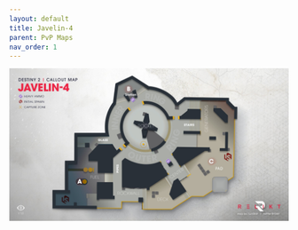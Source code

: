 ```yaml
---
layout: default
title: Javelin-4
parent: PvP Maps
nav_order: 1
---
```


![Javelin-4](/assets/maps/pvp/javelin-4.jpg)
